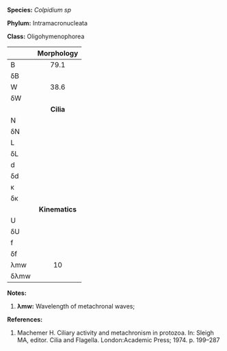 **Species:** *Colpidium sp*

**Phylum:** Intramacronucleata

**Class:** Oligohymenophorea

|      | **Morphology** |
| :--- | :------------: |
| B    | 79.1 |
| δB   |  |
| W    | 38.6 |
| δW   |  |
|      | **Cilia** |
| N    |  |
| δN   |  |
| L    |  |
| δL   |  |
| d    |  |
| δd   |  |
| κ    |  |
| δκ   |  |
|      | **Kinematics** |
| U    |  |
| δU   |  |
| f    |  |
| δf   |  |
| λmw  | 10 |
| δλmw |  |

**Notes:**

1. **λmw:** Wavelength of metachronal waves;

**References:**

1. Machemer H.  Ciliary activity and metachronism in protozoa.  In:  Sleigh MA, editor. Cilia and Flagella. London:Academic Press; 1974. p. 199–287
